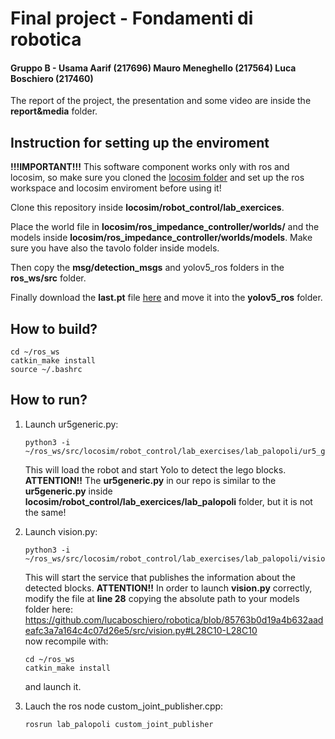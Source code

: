# Final project - Fondamenti di robotica
#### Gruppo B - Usama Aarif (217696) Mauro Meneghello (217564) Luca Boschiero (217460)

The report of the project, the presentation and some video are inside the **report&media** folder.


## Instruction for setting up the enviroment
**!!!IMPORTANT!!!**
This software component works only with ros and locosim, so make sure you cloned the [locosim folder](https://github.com/mfocchi/locosim) and set up the ros workspace and locosim enviroment before using it!

Clone this repository inside **locosim/robot_control/lab_exercices**.

Place the world file in **locosim/ros_impedance_controller/worlds/** and the models inside **locosim/ros_impedance_controller/worlds/models**. Make sure you have also the tavolo folder inside models.

Then copy the **msg/detection_msgs** and yolov5_ros folders in the **ros_ws/src** folder.

Finally download the **last.pt** file [here](https://github.com/mfocchi/locosim) and move it into the **yolov5_ros** folder.

## How to build?

```
cd ~/ros_ws
catkin_make install
source ~/.bashrc
```


## How to run?

1. 	Launch ur5generic.py:
	```
	python3 -i ~/ros_ws/src/locosim/robot_control/lab_exercises/lab_palopoli/ur5_generic.py
	```
	This will load the robot and start Yolo to detect the lego blocks.
	**ATTENTION!!** The **ur5generic.py** in our repo is similar to the **ur5generic.py** inside **locosim/robot_control/lab_exercices/lab_palopoli** folder, but it is not the same! 
	
2. 	Launch vision.py:
	```
	python3 -i ~/ros_ws/src/locosim/robot_control/lab_exercises/lab_palopoli/vision.py
	```
	This will start the service that publishes the information about the detected blocks.
	**ATTENTION!!** In order to launch **vision.py** correctly, modify the file at **line 28** copying the absolute path to your models folder here:
	<br>
 	https://github.com/lucaboschiero/robotica/blob/85763b0d19a4b632aadeafc3a7a164c4c07d26e5/src/vision.py#L28C10-L28C10
	<br>
 	now recompile with:
	```
	cd ~/ros_ws
	catkin_make install
	```
	and launch it.
	
4. 	Lauch the ros node custom_joint_publisher.cpp:
	```
	rosrun lab_palopoli custom_joint_publisher
	```
	
